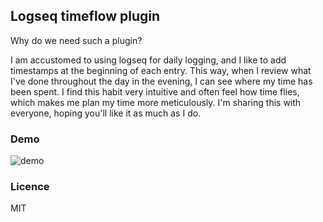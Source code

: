 ## Logseq timeflow plugin

Why do we need such a plugin?

I am accustomed to using logseq for daily logging, and I like to add timestamps at the beginning of each entry.
This way, when I review what I've done throughout the day in the evening, I can see where my time has been spent.
I find this habit very intuitive and often feel how time flies, which makes me plan my time more meticulously. I'm sharing this with everyone, hoping you'll like it as much as I do.

### Demo

![demo](./demo.gif)

### Licence

MIT

